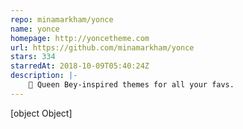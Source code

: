 ```yaml
---
repo: minamarkham/yonce
name: yonce
homepage: http://yoncetheme.com
url: https://github.com/minamarkham/yonce
stars: 334
starredAt: 2018-10-09T05:40:24Z
description: |-
    👑 Queen Bey-inspired themes for all your favs.
---
```


[object Object]
